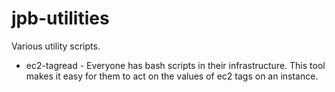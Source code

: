 # jpb-utilities
Various utility scripts.

* ec2-tagread - Everyone has bash scripts in their infrastructure. This tool makes it easy for them to act on the values of ec2 tags on an instance.
